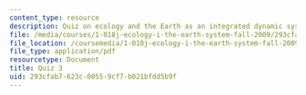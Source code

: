 ```yaml
---
content_type: resource
description: Quiz on ecology and the Earth as an integrated dynamic system.
file: /media/courses/1-018j-ecology-i-the-earth-system-fall-2009/293cfab7623c00559cf7b021bfdd5b9f_MIT1_018JF09_study_3.pdf
file_location: /coursemedia/1-018j-ecology-i-the-earth-system-fall-2009/293cfab7623c00559cf7b021bfdd5b9f_MIT1_018JF09_study_3.pdf
file_type: application/pdf
resourcetype: Document
title: Quiz 3
uid: 293cfab7-623c-0055-9cf7-b021bfdd5b9f
---
```

